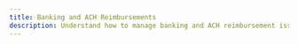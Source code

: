 ```yaml
---
title: Banking and ACH Reimbursements
description: Understand how to manage banking and ACH reimbursement issues to ensure seamless transactions in Expensify.
---
```

